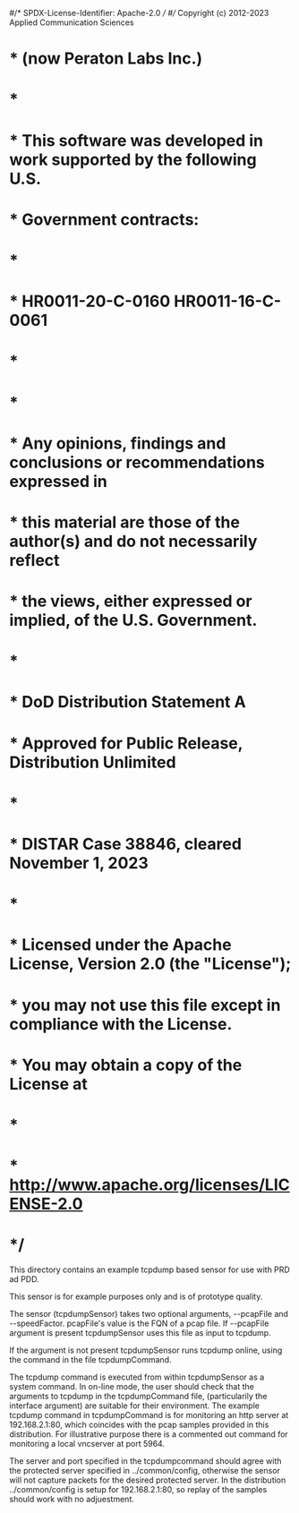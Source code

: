 #/* SPDX-License-Identifier: Apache-2.0 */
#/* Copyright (c) 2012-2023 Applied Communication Sciences
# * (now Peraton Labs Inc.)
# *
# * This software was developed in work supported by the following U.S.
# * Government contracts:
# *
# * HR0011-20-C-0160 HR0011-16-C-0061
# * 
# *
# * Any opinions, findings and conclusions or recommendations expressed in
# * this material are those of the author(s) and do not necessarily reflect
# * the views, either expressed or implied, of the U.S. Government.
# *
# * DoD Distribution Statement A
# * Approved for Public Release, Distribution Unlimited
# *
# * DISTAR Case 38846, cleared November 1, 2023
# *
# * Licensed under the Apache License, Version 2.0 (the "License");
# * you may not use this file except in compliance with the License.
# * You may obtain a copy of the License at
# *
# * http://www.apache.org/licenses/LICENSE-2.0
# */
This directory contains an example tcpdump based sensor for use
with PRD ad PDD.

This sensor is for example purposes only and is of prototype quality.

The sensor (tcpdumpSensor) takes two optional arguments, --pcapFile 
and --speedFactor.
pcapFile's value is the FQN of a pcap file.  If --pcapFile argument is
present tcpdumpSensor uses this file as input to tcpdump.

If the argument is not present tcpdumpSensor runs tcpdump online, using
the command in the file tcpdumpCommand.

The tcpdump command is executed from within tcpdumpSensor as a system command.
In on-line mode, the user should check that the arguments to tcpdump in
the tcpdumpCommand file, (particularily the interface argument)
are suitable for their environment.  The example tcpdump command in
tcpdumpCommand is for monitoring an http server at 192.168.2.1:80, which coincides
with the pcap samples provided in this distribution.  For illustrative purpose there
is a commented out command for monitoring a local vncserver at port 5964.

The server and port specified in the tcpdumpcommand should agree with
the protected server specified in ../common/config, otherwise the 
sensor will not capture packets for the desired protected server.
In the distribution ../common/config is setup for 192.168.2.1:80, so
replay of the samples should work with no adjuestment.


